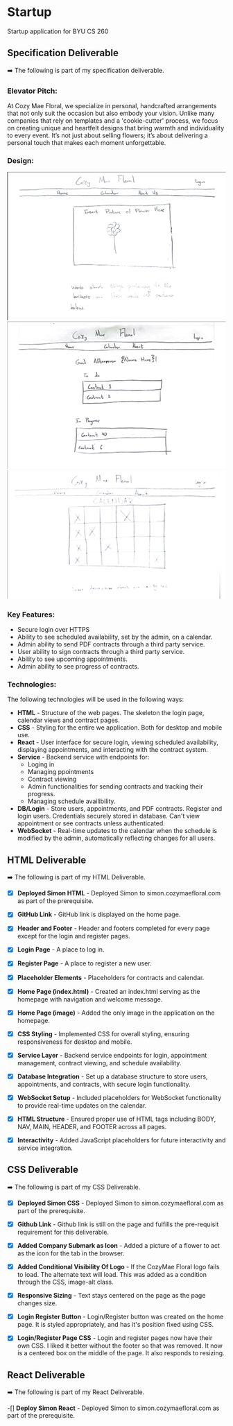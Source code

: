 # Startup
Startup application for BYU CS 260


## Specification Deliverable
➡️ The following is part of my specification deliverable.

### Elevator Pitch:

At Cozy Mae Floral, we specialize in personal, handcrafted arrangements that not only suit the occasion but also embody your vision. Unlike many companies that rely on templates and a 'cookie-cutter' process, we focus on creating unique and heartfelt designs that bring warmth and individuality to every event. It’s not just about selling flowers; it’s about delivering a personal touch that makes each moment unforgettable.


### Design:
[//]: # (Include at least 1 photo of the design here)
![Home Page](./Pictures/HomePage.png)
![Contract Page](./Pictures/ContractsPage.png)
![Calendar Page](./Pictures/CalendarPage.png)


### Key Features:
[//]: # (Just a description of the features we will add)

- Secure login over HTTPS
- Ability to see scheduled availability, set by the admin, on a calendar.
- Admin ability to send PDF contracts through a third party service.
- User ability to sign contracts through a third party service.
- Ability to see upcoming appointments.
- Admin ability to see progress of contracts.


### Technologies:

The following technologies will be used in the following ways:

- **HTML** - Structure of the web pages. The skeleton the login page, calendar views and contract pages.
- **CSS** - Styling for the entire we application. Both for desktop and mobile use.
- **React** - User interface for secure login, viewing scheduled availability, displaying appointments, and interacting with the contract system.
- **Service** - Backend service with endpoints for:
  - Loging in
  - Managing ppointments
  - Contract viewing
  - Admin functionalities for sending contracts and tracking their progress.
  - Managing schedule availibility.
- **DB/Login** - Store users, appointments, and PDF contracts. Register and login users. Credentials securely stored in database. Can't view appointment or see contracts unless authenticated.
- **WebSocket** - Real-time updates to the calendar when the schedule is modified by the admin, automatically reflecting changes for all users.



## HTML Deliverable
➡️ The following is part of my HTML Deliverable.


- [x] **Deployed Simon HTML** - Deployed Simon to simon.cozymaefloral.com as part of the prerequisite.
- [x] **GitHub Link** - GitHub link is displayed on the home page.
- [x] **Header and Footer** - Header and footers completed for every page except for the login and register pages.
- [x] **Login Page** - A place to log in.
- [x] **Register Page** - A place to register a new user.
- [x] **Placeholder Elements** - Placeholders for contracts and calendar.
- [x] **Home Page (index.html)** - Created an index.html serving as the homepage with navigation and welcome message.
- [x] **Home Page (image)** - Added the only image in the application on the homepage.
- [x] **CSS Styling** - Implemented CSS for overall styling, ensuring responsiveness for desktop and mobile.
- [x] **Service Layer** - Backend service endpoints for login, appointment management, contract viewing, and schedule availability.
- [x] **Database Integration** - Set up a database structure to store users, appointments, and contracts, with secure login functionality.
- [x] **WebSocket Setup** - Included placeholders for WebSocket functionality to provide real-time updates on the calendar.
- [x] **HTML Structure** - Ensured proper use of HTML tags including BODY, NAV, MAIN, HEADER, and FOOTER across all pages.
- [x] **Interactivity** - Added JavaScript placeholders for future interactivity and service integration.


## CSS Deliverable
➡️ The following is part of my CSS Deliverable.


- [x] **Deployed Simon CSS** - Deployed Simon to simon.cozymaefloral.com as part of the prerequisite.
- [x] **Github Link** - Github link is still on the page and fulfills the pre-requisit requirement for this deliverable.
- [x] **Added Company Submark as Icon** - Added a picture of a flower to act as the icon for the tab in the browser.
- [x] **Added Conditional Visibility Of Logo** - If the CozyMae Floral logo fails to load. The alternate text will load. This was added as a condition through the CSS, image-alt class.
- [x] **Responsive Sizing** - Text stays centered on the page as the page changes size.
- [x] **Login Register Button** - Login/Register button was created on the home page. It is styled appropriately, and has it's position fixed using CSS.
- [x] **Login/Register Page CSS** - Login and register pages now have their own CSS. I liked it better without the footer so that was removed. It now is a centered box on the middle of the page. It also responds to resizing.


## React Deliverable
➡️ The following is part of my React Deliverable.


-[] **Deploy Simon React** - Deployed Simon to simon.cozymaefloral.com as part of the prerequisite.